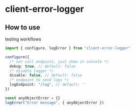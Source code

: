 # client-error-logger

## How to use

testing workflows

```ts
import { configure, logError } from "client-error-logger"

configure({
  /* not call endpoint, just show in console */
  debug: true, // default: false
  /* disable logger */
  disable: false, // default: false
  /* endpoint to send logs */
  logEndpoint: "/log", // default: ''
})

const anyObjectError = {}
logError("Error message", { anyObjectError })
```

